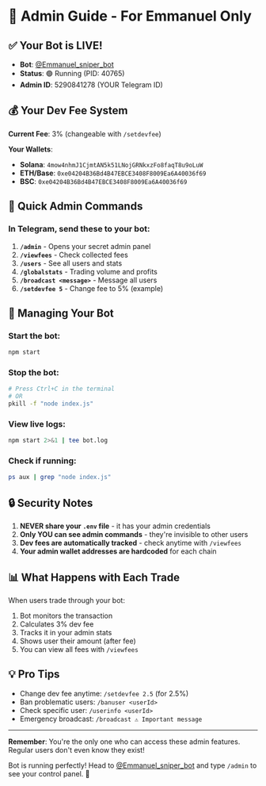 # 🔐 Admin Guide - For Emmanuel Only

## ✅ Your Bot is LIVE!
- **Bot**: [@Emmanuel_sniper_bot](https://t.me/Emmanuel_sniper_bot)
- **Status**: 🟢 Running (PID: 40765)
- **Admin ID**: 5290841278 (YOUR Telegram ID)

## 💰 Your Dev Fee System
**Current Fee**: 3% (changeable with `/setdevfee`)

**Your Wallets**:
- **Solana**: `4mow4nhmJ1CjmtAN5k51LNojGRNkxzFo8faqT8u9oLuW`
- **ETH/Base**: `0xe04204B36Bd4B47EBCE3408F8009Ea6A40036f69`
- **BSC**: `0xe04204B36Bd4B47EBCE3408F8009Ea6A40036f69`

## 🎯 Quick Admin Commands

### In Telegram, send these to your bot:

1. **`/admin`** - Opens your secret admin panel
2. **`/viewfees`** - Check collected fees
3. **`/users`** - See all users and stats
4. **`/globalstats`** - Trading volume and profits
5. **`/broadcast <message>`** - Message all users
6. **`/setdevfee 5`** - Change fee to 5% (example)

## 🚀 Managing Your Bot

### Start the bot:
```bash
npm start
```

### Stop the bot:
```bash
# Press Ctrl+C in the terminal
# OR
pkill -f "node index.js"
```

### View live logs:
```bash
npm start 2>&1 | tee bot.log
```

### Check if running:
```bash
ps aux | grep "node index.js"
```

## 🔒 Security Notes

1. **NEVER share your `.env` file** - it has your admin credentials
2. **Only YOU can see admin commands** - they're invisible to other users
3. **Dev fees are automatically tracked** - check anytime with `/viewfees`
4. **Your admin wallet addresses are hardcoded** for each chain

## 📊 What Happens with Each Trade

When users trade through your bot:
1. Bot monitors the transaction
2. Calculates 3% dev fee
3. Tracks it in your admin stats
4. Shows user their amount (after fee)
5. You can view all fees with `/viewfees`

## 💡 Pro Tips

- Change dev fee anytime: `/setdevfee 2.5` (for 2.5%)
- Ban problematic users: `/banuser <userId>`
- Check specific user: `/userinfo <userId>`
- Emergency broadcast: `/broadcast ⚠️ Important message`

---

**Remember**: You're the only one who can access these admin features. Regular users don't even know they exist!

Bot is running perfectly! Head to [@Emmanuel_sniper_bot](https://t.me/Emmanuel_sniper_bot) and type `/admin` to see your control panel. 🎉 